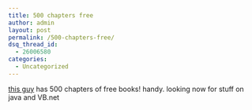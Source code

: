 ```yaml
---
title: 500 chapters free
author: admin
layout: post
permalink: /500-chapters-free/
dsq_thread_id:
  - 26006580
categories:
  - Uncategorized
---
```

[this guy][1] has 500 chapters of free books! handy. looking now for stuff on java and VB.net

 [1]: http://www3.brinkster.com/webguru/Sample.Asp